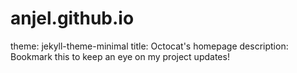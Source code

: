 # anjel.github.io
theme: jekyll-theme-minimal
title: Octocat's homepage
description: Bookmark this to keep an eye on my project updates!

